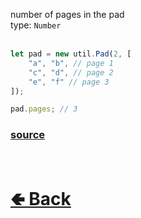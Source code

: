 number of pages in the pad<br>
type: `Number`<br><br>
```js
let pad = new util.Pad(2, [ 
    "a", "b", // page 1
    "c", "d", // page 2
    "e", "f" // page 3
]);

pad.pages; // 3
```

### [source](https://github.com/shysolocup/noscord.js/blob/main/src/Services/UtilService/custard/Pad.js)


<br> <h1> [🢀 Back](https://github.com/shysolocup/noscord.js/wiki/Util.Pad) </h1>